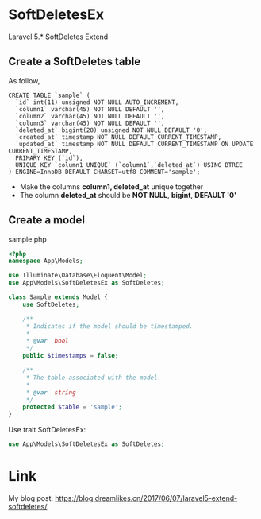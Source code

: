 # SoftDeletesEx
Laravel 5.* SoftDeletes Extend

## Create a SoftDeletes table
As follow, 
```mysql
CREATE TABLE `sample` (
  `id` int(11) unsigned NOT NULL AUTO_INCREMENT,
  `column1` varchar(45) NOT NULL DEFAULT '',
  `column2` varchar(45) NOT NULL DEFAULT '',
  `column3` varchar(45) NOT NULL DEFAULT '',
  `deleted_at` bigint(20) unsigned NOT NULL DEFAULT '0',
  `created_at` timestamp NOT NULL DEFAULT CURRENT_TIMESTAMP,
  `updated_at` timestamp NOT NULL DEFAULT CURRENT_TIMESTAMP ON UPDATE CURRENT_TIMESTAMP,
  PRIMARY KEY (`id`),
  UNIQUE KEY `column1_UNIQUE` (`column1`,`deleted_at`) USING BTREE
) ENGINE=InnoDB DEFAULT CHARSET=utf8 COMMENT='sample';
```

- Make the columns **column1, deleted_at** unique together
- The column **deleted_at** should be **NOT NULL**, **bigint**, **DEFAULT '0'**

## Create a model
sample.php
```php
<?php
namespace App\Models;

use Illuminate\Database\Eloquent\Model;
use App\Models\SoftDeletesEx as SoftDeletes;

class Sample extends Model {
	use SoftDeletes;

    /**
     * Indicates if the model should be timestamped.
     *
     * @var  bool
     */
    public $timestamps = false;

    /**
     * The table associated with the model.
     *
     * @var  string
     */
    protected $table = 'sample';
}
```

Use trait SoftDeletesEx:
```php
use App\Models\SoftDeletesEx as SoftDeletes;
```

# Link
My blog post: https://blog.dreamlikes.cn/2017/06/07/laravel5-extend-softdeletes/
